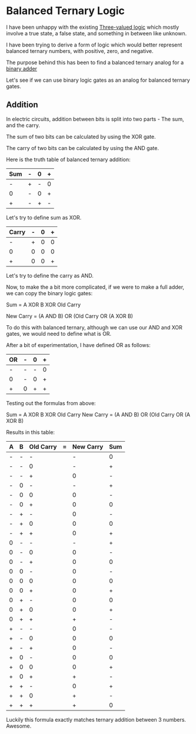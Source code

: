 # Balanced Ternary Logic

I have been unhappy with the existing [Three-valued logic](https://en.wikipedia.org/wiki/Three-valued_logic) which mostly involve a true state, a false state, and something in between like unknown.

I have been trying to derive a form of logic which would better represent balanced ternary numbers, with positive, zero, and negative.

The purpose behind this has been to find a balanced ternary analog for a [binary adder](https://en.wikipedia.org/wiki/Adder_(electronics))

Let's see if we can use binary logic gates as an analog for balanced ternary gates.

## Addition

In electric circuits, addition between bits is split into two parts - The sum, and the carry.

The sum of two bits can be calculated by using the XOR gate.

The carry of two bits can be calculated by using the AND gate.

Here is the truth table of balanced ternary addition:

 Sum | - | 0 | +
---|---|---|---
 - | + | - | 0
 0 | - | 0 | +
 + | - | + | -

Let's try to define sum as XOR.

 Carry | - | 0 | +
---|---|---|---
 - | + | 0 | 0
 0 | 0 | 0 | 0
 + | 0 | 0 | +

Let's try to define the carry as AND.

Now, to make the a bit more complicated, if we were to make a full adder, we can copy the binary logic gates:

Sum = A XOR B XOR Old Carry

New Carry = (A AND B) OR (Old Carry OR (A XOR B)

To do this with balanced ternary, although we can use our AND and XOR gates, we would need to define what is OR.

After a bit of experimentation, I have defined OR as follows:

OR | - | 0 | +
---|---|---|---
 - | - | - | 0
 0 | - | 0 | +
 + | 0 | + | +

Testing out the formulas from above:

Sum = A XOR B XOR Old Carry
New Carry = (A AND B) OR (Old Carry OR (A XOR B)

Results in this table:

 A | B | Old Carry | = | New Carry | Sum
---|---|---|---|---|---
 - | - | - |   | - | 0
 - | - | 0 |   | - | +
 - | - | + |   | 0 | -
 - | 0 | - |   | - | +
 - | 0 | 0 |   | 0 | -
 - | 0 | + |   | 0 | 0
 - | + | - |   | 0 | -
 - | + | 0 |   | 0 | 0
 - | + | + |   | 0 | +
 0 | - | - |   | - | +
 0 | - | 0 |   | 0 | -
 0 | - | + |   | 0 | 0
 0 | 0 | - |   | 0 | -
 0 | 0 | 0 |   | 0 | 0
 0 | 0 | + |   | 0 | +
 0 | + | - |   | 0 | 0
 0 | + | 0 |   | 0 | +
 0 | + | + |   | + | -
 + | - | - |   | 0 | -
 + | - | 0 |   | 0 | 0
 + | - | + |   | 0 | -
 + | 0 | - |   | 0 | 0
 + | 0 | 0 |   | 0 | +
 + | 0 | + |   | + | -
 + | + | - |   | 0 | +
 + | + | 0 |   | + | -
 + | + | + |   | + | 0

Luckily this formula exactly matches ternary addition between 3 numbers. Awesome.
